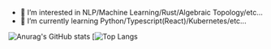 - 👀 I’m interested in NLP/Machine Learning/Rust/Algebraic Topology/etc...
- 🌱 I’m currently learning Python/Typescript(React)/Kubernetes/etc...

![Anurag's GitHub stats](https://github-readme-stats.vercel.app/api?username=cheedah&count_private=true&theme=material-palenight)
[![Top Langs](https://github-readme-stats.vercel.app/api/top-langs/?username=cheedah&layout=compact&theme=material-palenight)

<!---
cheedah/cheedah is a ✨ special ✨ repository because its `README.md` (this file) appears on your GitHub profile.
You can click the Preview link to take a look at your changes.
--->
